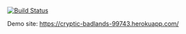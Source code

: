 [![Build Status](https://travis-ci.com/BusraSunar/fall2019-hw1-BusraSunar.svg?token=CFBXsqDhWHRaeZ6XvLD4&branch=master)](https://travis-ci.com/BusraSunar/fall2019-hw1-BusraSunar)


Demo site: https://cryptic-badlands-99743.herokuapp.com/
